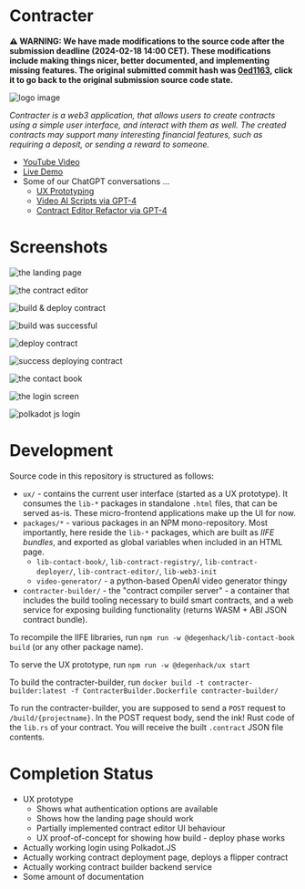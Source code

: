 # Contracter

**⚠️ WARNING: We have made modifications to the source code after the submission deadline (2024-02-18 14:00 CET). These modifications include making things nicer, better documented, and implementing missing features. The original submitted commit hash was [0ed1163](https://github.com/bokovhu/contracter/tree/0ed1163f53156dfd11fb6a454d0389c4ba4bb28f), click it to go back to the original submission source code state.**

![logo image](./logo.png)

_Contracter is a web3 application, that allows users to create contracts using a simple user interface, and interact with them as well. The created contracts may support many interesting financial features, such as requiring a deposit, or sending a reward to someone._

* [YouTube Video](https://www.youtube.com/watch?v=KUHTHg-tN9Y)
* [Live Demo](https://contracter-degenhack-2024-ux.surge.sh)
* Some of our ChatGPT conversations ...
    * [UX Prototyping](https://chat.openai.com/share/cdaa828f-9b02-4878-ae4e-565ea5f53591)
    * [Video AI Scripts via GPT-4](https://chat.openai.com/share/5c0e1b77-08a0-4565-adcb-136df9838251)
    * [Contract Editor Refactor via GPT-4](https://chat.openai.com/share/cc3004dd-5c4b-44da-868c-ac8b0dff0fbe)

# Screenshots

![the landing page](screenshots/landing-page.png)

![the contract editor](screenshots/contract-editor.png)

![build & deploy contract](screenshots/build-deploy.png)

![build was successful](screenshots/build-success.png)

![deploy contract](screenshots/deploy-contract.png)

![success deploying contract](screenshots/success-deploy.png)

![the contact book](screenshots/contact-book.png)

![the login screen](screenshots/login.png)

![polkadot js login](screenshots/polkadot-js-login.png)

# Development

Source code in this repository is structured as follows:

* `ux/` - contains the current user interface (started as a UX prototype). It consumes the `lib-*` packages in standalone `.html` files, that can be served as-is. These micro-frontend applications make up the UI for now.
* `packages/*` - various packages in an NPM mono-repository. Most importantly, here reside the `lib-*` packages, which are built as _IIFE bundles_, and exported as global variables when included in an HTML page.
    * `lib-contact-book/`, `lib-contract-registry/`, `lib-contract-deployer/`, `lib-contract-editor/`, `lib-web3-init`
    * `video-generator/` - a python-based OpenAI video generator thingy
* `contracter-builder/` - the "contract compiler server" - a container that includes the build tooling necessary to build smart contracts, and a web service for exposing building functionality (returns WASM + ABI JSON contract bundle).

To recompile the IIFE libraries, run `npm run -w @degenhack/lib-contact-book build` (or any other package name).

To serve the UX prototype, run `npm run -w @degenhack/ux start`

To build the contracter-builder, run `docker build -t contracter-builder:latest -f ContracterBuilder.Dockerfile contracter-builder/`

To run the contracter-builder, you are supposed to send a `POST` request to `/build/{projectname}`. In the POST request body, send the ink! Rust code of the `lib.rs` of your contract. You will receive the built `.contract` JSON file contents.

# Completion Status

* UX prototype
    * Shows what authentication options are available
    * Shows how the landing page should work
    * Partially implemented contract editor UI behaviour
    * UX proof-of-concept for showing how build - deploy phase works
* Actually working login using Polkadot.JS
* Actually working contract deployment page, deploys a flipper contract
* Actually working contract builder backend service
* Some amount of documentation

